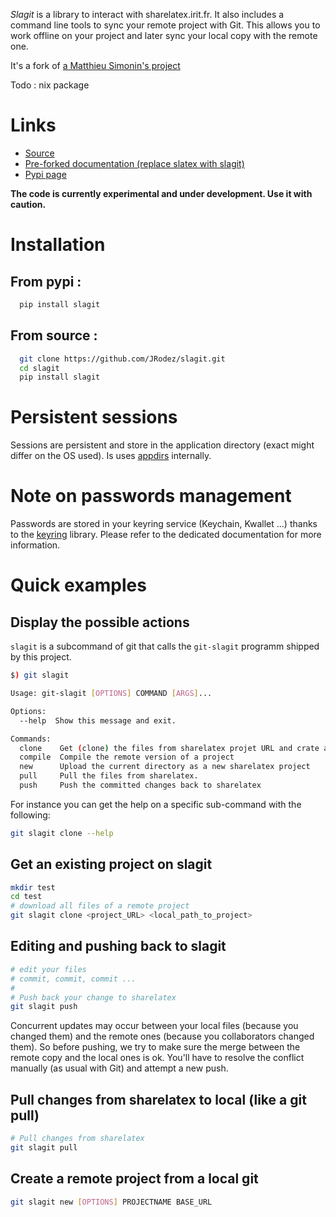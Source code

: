*Slagit* is a library to interact with
sharelatex.irit.fr. It also includes a command line tools to sync your
remote project with Git. This allows you to work offline on your project
and later sync your local copy with the remote one.

It's a fork of [a Matthieu Simonin's project](https://gitlab.inria.fr/sed-rennes/sharelatex/python-sharelatex.git)

Todo : nix package

# Links

- [Source](https://github.com/JRodez/slagit)
- [Pre-forked documentation (replace slatex with slagit)](https://sed-rennes.gitlabpages.inria.fr/sharelatex/python-sharelatex)
- [Pypi page](https://pypi.org/project/slagit/)



**The code is currently experimental and under development. Use it with
caution.**

# Installation

## From pypi :
``` bash
  pip install slagit
```

## From source :
``` bash
  git clone https://github.com/JRodez/slagit.git
  cd slagit
  pip install slagit

```

# Persistent sessions

Sessions are persistent and store in the application directory (exact
might differ on the OS used). Is uses
[appdirs](https://github.com/ActiveState/appdirs) internally.

# Note on passwords management

Passwords are stored in your keyring service (Keychain, Kwallet \...)
thanks to the [keyring](https://pypi.org/project/keyring/) library.
Please refer to the dedicated documentation for more information.

# Quick examples

## Display the possible actions

`slagit` is a subcommand of git that calls the `git-slagit`
programm shipped by this project.

``` bash
$) git slagit

Usage: git-slagit [OPTIONS] COMMAND [ARGS]...

Options:
  --help  Show this message and exit.

Commands:
  clone    Get (clone) the files from sharelatex projet URL and crate a...
  compile  Compile the remote version of a project
  new      Upload the current directory as a new sharelatex project
  pull     Pull the files from sharelatex.
  push     Push the committed changes back to sharelatex
```

For instance you can get the help on a specific sub-command with the
following:

``` bash
git slagit clone --help
```

## Get an existing project on slagit

``` bash
mkdir test
cd test
# download all files of a remote project
git slagit clone <project_URL> <local_path_to_project>
```

## Editing and pushing back to slagit

``` bash
# edit your files
# commit, commit, commit ...
#
# Push back your change to sharelatex
git slagit push
```

Concurrent updates may occur between your local files (because you
changed them) and the remote ones (because you collaborators changed
them). So before pushing, we try to make sure the merge between the
remote copy and the local ones is ok. You\'ll have to resolve the
conflict manually (as usual with Git) and attempt a new push.

## Pull changes from sharelatex to local (like a git pull)

``` bash
# Pull changes from sharelatex
git slagit pull
```

## Create a remote project from a local git

``` bash
git slagit new [OPTIONS] PROJECTNAME BASE_URL
```

